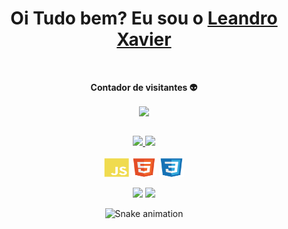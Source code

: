 <div>
  
  <h1 align="center">
    Oi Tudo bem? Eu sou o 
    <a href="https://www.linkedin.com/in/leandro-xavier-7a2569165/">Leandro Xavier</a>
  </h1> 
  
<div align="center">
<br><p align="centre"><b>Contador de visitantes 👽 </b></p>  
<p align="center"><img align="center" src="https://profile-counter.glitch.me/{Xavvir}/count.svg" /></p> 
<br>
</div>
  
</div>
<div align="center">
  <a href="https://github.com/yure07">
    <img height="150em" src="https://github-readme-stats.vercel.app/api?username=xavvir&count_private=true&include_all_commits=true&show_icons=true&theme=dracula&hide_border=false&show_owner=true"/>
    <img height="150em" src="https://github-readme-stats.vercel.app/api/top-langs/?username=xavvir&theme=dracula&hide_border=false&&layout=compact"/>
  </a>
</div>
<div align="center" valign="top"><br>
  <img align="center" alt="Js" height="30" width="40" src="https://raw.githubusercontent.com/devicons/devicon/master/icons/javascript/javascript-plain.svg">
  <img align="center" alt="HTML" height="30" width="40" src="https://raw.githubusercontent.com/devicons/devicon/master/icons/html5/html5-original.svg">
  <img align="center" alt="CSS" height="30" width="40" src="https://raw.githubusercontent.com/devicons/devicon/master/icons/css3/css3-original.svg">
</div><br>
<div align="center">
  <a href="https://www.linkedin.com/in/leandro-xavier-7a2569165/" target="_blank"><img src="https://img.shields.io/badge/-LinkedIn-%230077B5?style=for-the-badge&logo=linkedin&logoColor=white" target="_blank"></a> 
  <a href="mailto:leandroxm1997@hotmail.com"><img src="https://img.shields.io/badge/-Gmail-%23333?style=for-the-badge&logo=gmail&logoColor=white" target="_blank"></a>
</div>

<div align="center">

  ![Snake animation](https://github.com/danielbped/danielbped/blob/output/github-contribution-grid-snake.svg)

</div>
